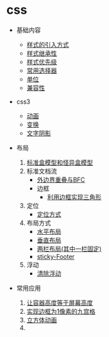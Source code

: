 # css
* 基础内容
  *  [样式的引入方式](basic/importCss.md)
  *  [样式继承性](basic/inheritance.md)
  *  [样式优先级](basic/priority.md)
  *  [常用选择器](basic/selector.md)
  *  [单位](basic/unit.md)
  *  [兼容性](basic/Compatibility.md)
* css3
  * [动画](css3/animation.md)
  * [变换](css3/transform.md)
  * [文字阴影](css3/textShadow.md)

* 布局
  1. [标准盒模型和怪异盒模型](layout/boxModel.md)
  1. 标准文档流
      * [外边界重叠与BFC](layout/BFC.md)
      * 边框
        * [利用边框实现三角形](example/borderTriangle.md)
  2. 定位
      * [定位方式](layout/position.md)
  3. 布局方式
      * [水平布局](layout/HorizontalCenter.md)
      * [垂直布局](layout/VerticalCenter.md)
      * [两栏布局(其中一栏固定)](layout/oneColFixedInTwoDemo.md)
      * [sticky-Footer](layout/sticky-footer.md)
  4. 浮动
      * [清除浮动](basic/clearFloat.md)
* 常用应用
  1. [让容器高度等于屏幕高度](example/height_100_percent.md)
  2. [实现边框为1像素的九宫格](example/nineSquare.md)
  3. [立方体动画](example/cubicAnimation.md)
  4.
